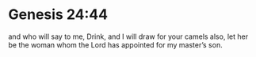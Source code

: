 # Genesis 24:44

and who will say to me, Drink, and I will draw for your camels also, let her be the woman whom the Lord has appointed for my master’s son.

